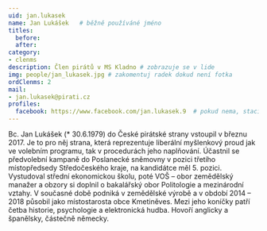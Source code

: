 ```yaml
---
uid: jan.lukasek
name: Jan Lukášek  	# běžně používáné jméno
titles:
  before:
  after:
category:
- clenms
description: Člen pirátů v MS Kladno # zobrazuje se v lide
img: people/jan_lukasek.jpg # zakomentuj radek dokud není fotka
ordClenms: 2
mail:
- jan.lukasek@pirati.cz
profiles:
  facebook: https://www.facebook.com/jan.lukasek.9  # pokud nema, staci smazat tuto radku
---
```


Bc. Jan Lukášek (* 30.6.1979) do České pirátské strany vstoupil v březnu 2017. Je to pro něj strana, která reprezentuje liberální myšlenkový proud jak ve volebním programu, tak v procedurách jeho naplňování. Účastnil se předvolební kampaně do Poslanecké sněmovny v pozici třetího místopředsedy Středočeského kraje, na kandidátce měl 5. pozici. Vystudoval střední ekonomickou školu, poté VOŠ – obor zemědělský manažer a obzory si doplnil o bakalářský obor Politologie a mezinárodní vztahy. V současné době podniká v zemědělské výrobě a v období 2014 – 2018 působil jako místostarosta obce Kmetiněves. Mezi jeho koníčky patří četba historie, psychologie a elektronická hudba. Hovoří anglicky a španělsky, částečně německy.
